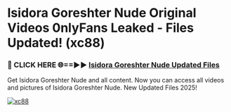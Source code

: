 # Isidora Goreshter Nude Original Videos 0nlyFans Leaked - Files Updated! (xc88)

<h3>🔴 CLICK HERE 🌐==►► <a href="https://tinyurl.com/y5r63du9" rel="nofollow">Isidora Goreshter Nude Updated Files</a></h3>

Get Isidora Goreshter Nude and all content. Now you can access all videos and pictures of Isidora Goreshter Nude. New Updated Files 2025!

[![xc88](https://i.imgur.com/UVo9nyh.gif)](https://tinyurl.com/y5r63du9)